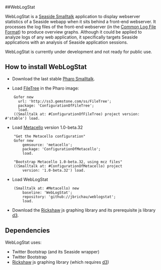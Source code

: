 ##WebLogStat

WebLogStat is a [Seaside Smalltalk](http://www.seaside.st) application to display webserver statistics of a Seaside webapp
when it sits behind a front-end webserver. It processes the log files of the front-end webserver 
(in the [Common Log File Format](http://en.wikipedia.org/wiki/Common_Log_Format)) to produce overview graphs.
Although it could be applied to analyze logs of any web application, it specifically targets Seaside applications with an
analysis of Seaside application sessions.

WebLogStat is currently under development and not ready for public use.

## How to install WebLogStat

* Download the last stable [Pharo Smalltalk](http://www.pharo-project.org).

* Load [FileTree](https://github.com/dalehenrich/filetree) in the Pharo image:

```Smalltalk
	Gofer new
      url: 'http://ss3.gemstone.com/ss/FileTree';
      package: 'ConfigurationOfFileTree';
      load.
    ((Smalltalk at: #ConfigurationOfFileTree) project version: #'stable') load.
```

* Load [Metacello](https://github.com/dalehenrich/metacello-work) version 1.0-beta.32

```Smalltalk
	"Get the Metacello configuration"
	Gofer new
  		gemsource: 'metacello';
  		package: 'ConfigurationOfMetacello';
  		load.

	"Bootstrap Metacello 1.0-beta.32, using mcz files"
	((Smalltalk at: #ConfigurationOfMetacello) project 
  		version: '1.0-beta.32') load.
```

* Load WebLogStat

```Smalltalk
	(Smalltalk at: #Metacello) new
		baseline: 'WebLogStat';
		repository: 'github://jbrichau/weblogstat';
		load.
```

* Download the [Rickshaw](http://code.shutterstock.com/rickshaw/) js graphing library and its prerequisite js library [d3](http://www.d3js.org).

## Dependencies

WebLogStat uses:
* Twitter Bootstrap (and its Seaside wrapper)
* Twitter Bootstrap
* [Rickshaw](http://code.shutterstock.com/rickshaw/) js graphing library (which requires [d3](http://www.d3js.org))